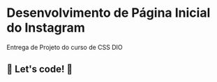 # Desenvolvimento de Página Inicial do Instagram

Entrega de Projeto do curso de CSS DIO


## 🚀 Let's code! 🚀